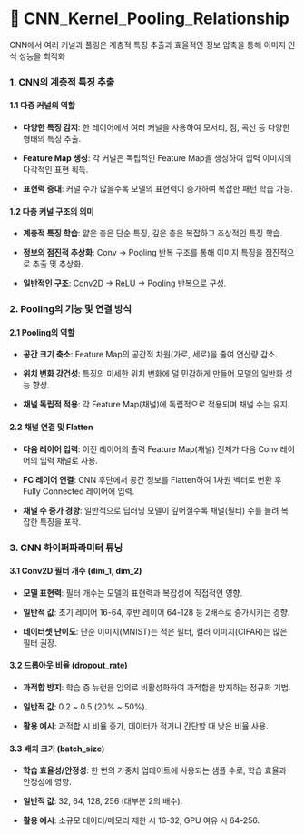 # 📄 CNN_Kernel_Pooling_Relationship

CNN에서 여러 커널과 풀링은 계층적 특징 추출과 효율적인 정보 압축을 통해 이미지 인식 성능을 최적화

### 1. CNN의 계층적 특징 추출

#### 1.1 다중 커널의 역할

- **다양한 특징 감지**: 한 레이어에서 여러 커널을 사용하여 모서리, 점, 곡선 등 다양한 형태의 특징 추출.

- **Feature Map 생성**: 각 커널은 독립적인 Feature Map을 생성하여 입력 이미지의 다각적인 표현 획득.

- **표현력 증대**: 커널 수가 많을수록 모델의 표현력이 증가하여 복잡한 패턴 학습 가능.

#### 1.2 다층 커널 구조의 의미

- **계층적 특징 학습**: 얕은 층은 단순 특징, 깊은 층은 복잡하고 추상적인 특징 학습.

- **정보의 점진적 추상화**: Conv → Pooling 반복 구조를 통해 이미지 특징을 점진적으로 추출 및 추상화.

- **일반적인 구조**: Conv2D → ReLU → Pooling 반복으로 구성.

### 2. Pooling의 기능 및 연결 방식

#### 2.1 Pooling의 역할

- **공간 크기 축소**: Feature Map의 공간적 차원(가로, 세로)을 줄여 연산량 감소.

- **위치 변화 강건성**: 특징의 미세한 위치 변화에 덜 민감하게 만들어 모델의 일반화 성능 향상.

- **채널 독립적 적용**: 각 Feature Map(채널)에 독립적으로 적용되며 채널 수는 유지.

#### 2.2 채널 연결 및 Flatten

- **다음 레이어 입력**: 이전 레이어의 출력 Feature Map(채널) 전체가 다음 Conv 레이어의 입력 채널로 사용.

- **FC 레이어 연결**: CNN 후단에서 공간 정보를 Flatten하여 1차원 벡터로 변환 후 Fully Connected 레이어에 입력.

- **채널 수 증가 경향**: 일반적으로 딥러닝 모델이 깊어질수록 채널(필터) 수를 늘려 복잡한 특징을 포착.

### 3. CNN 하이퍼파라미터 튜닝

#### 3.1 Conv2D 필터 개수 (dim_1, dim_2)

- **모델 표현력**: 필터 개수는 모델의 표현력과 복잡성에 직접적인 영향.

- **일반적 값**: 초기 레이어 16-64, 후반 레이어 64-128 등 2배수로 증가시키는 경향.

- **데이터셋 난이도**: 단순 이미지(MNIST)는 적은 필터, 컬러 이미지(CIFAR)는 많은 필터 권장.

#### 3.2 드롭아웃 비율 (dropout_rate)

- **과적합 방지**: 학습 중 뉴런을 임의로 비활성화하여 과적합을 방지하는 정규화 기법.

- **일반적 값**: 0.2 ~ 0.5 (20% ~ 50%).

- **활용 예시**: 과적합 시 비율 증가, 데이터가 적거나 간단할 때 낮은 비율 사용.

#### 3.3 배치 크기 (batch_size)

- **학습 효율성/안정성**: 한 번의 가중치 업데이트에 사용되는 샘플 수로, 학습 효율과 안정성에 영향.

- **일반적 값**: 32, 64, 128, 256 (대부분 2의 배수).

- **활용 예시**: 소규모 데이터/메모리 제한 시 16-32, GPU 여유 시 64-256.